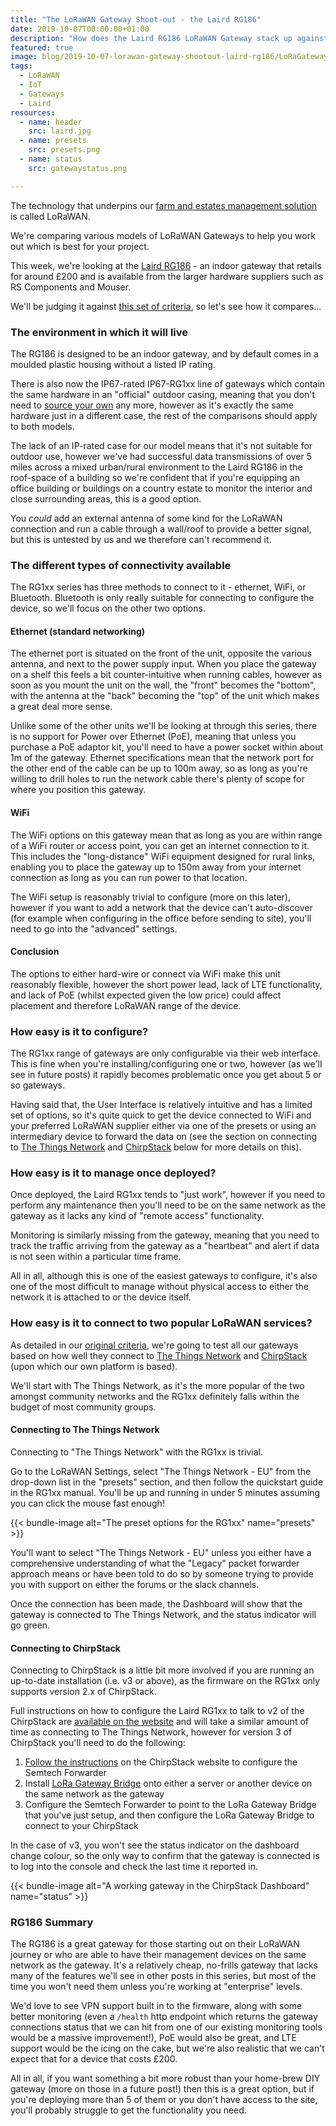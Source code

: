 ```yaml
--- 
title: "The LoRaWAN Gateway Shoot-out - the Laird RG186"
date: 2019-10-07T00:00:00+01:00 
description: "How does the Laird RG186 LoRaWAN Gateway stack up against our criteria?"
featured: true
image: blog/2019-10-07-lorawan-gateway-shootout-laird-rg186/LoRaGateway01.png
tags:
  - LoRaWAN 
  - IoT
  - Gateways
  - Laird
resources:
  - name: header
    src: laird.jpg
  - name: presets
    src: presets.png
  - name: status
    src: gatewaystatus.png

---
```

The technology that underpins our [farm and estates management solution](https://www.mockingbirdconsulting.co.uk/) is called LoRaWAN.

We're comparing various models of LoRaWAN Gateways to help you work out which is best for your project.

This week, we're looking at the [Laird RG186](https://www.lairdconnect.com/wireless-modules/lorawan-solutions/sentrius-rg1xx-lora-enabled-gateway-wi-fi-bluetooth-ethernet) - an indoor gateway that retails for around £200 and is available from the larger hardware suppliers such as RS Components and Mouser.

We'll be judging it against [this set of criteria](/blog/2019-10-07-lorawan-gateway-shootout-the-criteria/), so let's see how it compares...

### The environment in which it will live

The RG186 is designed to be an indoor gateway, and by default comes in a moulded plastic housing without a listed IP rating.

There is also now the IP67-rated IP67-RG1xx line of gateways which contain the same hardware in an "official" outdoor casing, meaning that you don't need to [source your own](https://www.thethingsnetwork.org/forum/t/laird-rg191-working-in-australia/10044/31) any more, however as it's exactly the same hardware just in a different case, the rest of the comparisons should apply to both models.

The lack of an IP-rated case for our model means that it's not suitable for outdoor use, however we've had successful data transmissions of over 5 miles across a mixed urban/rural environment to the Laird RG186 in the roof-space of a building so we're confident that if you're equipping an office building or buildings on a country estate to monitor the interior and close surrounding areas, this is a good option.

You *could* add an external antenna of some kind for the LoRaWAN connection and run a cable through a wall/roof to provide a better signal, but this is untested by us and we therefore can't recommend it.

### The different types of connectivity available

The RG1xx series has three methods to connect to it - ethernet, WiFi, or Bluetooth.  Bluetooth is only really suitable for connecting to configure the device, so we'll focus on the other two options.

#### Ethernet (standard networking)

The ethernet port is situated on the front of the unit, opposite the various antenna, and next to the power supply input.  When you place the gateway on a shelf this feels a bit counter-intuitive when running cables, however as soon as you mount the unit on the wall, the "front" becomes the "bottom", with the antenna at the "back" becoming the "top" of the unit which makes a great deal more sense.

Unlike some of the other units we'll be looking at through this series, there is no support for Power over Ethernet (PoE), meaning that unless you purchase a PoE adaptor kit, you'll need to have a power socket within about 1m of the gateway.  Ethernet specifications mean that the network port for the other end of the cable can be up to 100m away, so as long as you're willing to drill holes to run the network cable there's plenty of scope for where you position this gateway.

#### WiFi

The WiFi options on this gateway mean that as long as you are within range of a WiFi router or access point, you can get an internet connection to it.  This includes the "long-distance" WiFi equipment designed for rural links, enabling you to place the gateway up to 150m away from your internet connection as long as you can run power to that location.

The WiFi setup is reasonably trivial to configure (more on this later), however if you want to add a network that the device can't auto-discover (for example when configuring in the office before sending to site), you'll need to go into the "advanced" settings.

#### Conclusion

The options to either hard-wire or connect via WiFi make this unit reasonably flexible, however the short power lead, lack of LTE functionality, and lack of PoE (whilst expected given the low price) could affect placement and therefore LoRaWAN range of the device.

### How easy is it to configure?

The RG1xx range of gateways are only configurable via their web interface.  This is fine when you're installing/configuring one or two, however (as we'll see in future posts) it rapidly becomes problematic once you get about 5 or so gateways.

Having said that, the User Interface is relatively intuitive and has a limited set of options, so it's quite quick to get the device connected to WiFi and your preferred LoRaWAN supplier either via one of the presets or using an intermediary device to forward the data on (see the section on connecting to [The Things Network](https://www.thethingsnetwork.org/) and [ChirpStack](https://chirpstack.io) below for more details on this).

### How easy is it to manage once deployed?

Once deployed, the Laird RG1xx tends to "just work", however if you need to perform any maintenance then you'll need to be on the same network as the gateway as it lacks any kind of "remote access" functionality.

Monitoring is similarly missing from the gateway, meaning that you need to track the traffic arriving from the gateway as a "heartbeat" and alert if data is not seen within a particular time frame.

All in all, although this is one of the easiest gateways to configure, it's also one of the most difficult to manage without physical access to either the network it is attached to or the device itself.

### How easy is it to connect to two popular LoRaWAN services?

As detailed in our [original criteria](/blog/2019-10-07-lorawan-gateway-shootout-the-criteria/), we're going to test all our gateways based on how well they connect to [The Things Network](https://www.thethingsnetwork.org/) and [ChirpStack](https://chirpstack.io) (upon which our own platform is based).

We'll start with The Things Network, as it's the more popular of the two amongst community networks and the RG1xx definitely falls within the budget of most community groups.

#### Connecting to The Things Network

Connecting to "The Things Network" with the RG1xx is trivial.

Go to the LoRaWAN Settings, select "The Things Network - EU" from the drop-down list in the "presets" section, and then follow the quickstart guide in the RG1xx manual.  You'll be up and running in under 5 minutes assuming you can click the mouse fast enough!

{{< bundle-image alt="The preset options for the RG1xx" name="presets" >}}

You'll want to select "The Things Network - EU" unless you either have a comprehensive understanding of what the "Legacy" packet forwarder approach means or have been told to do so by someone trying to provide you with support on either the forums or the slack channels.

Once the connection has been made, the Dashboard will show that the gateway is connected to The Things Network, and the status indicator will go green.

#### Connecting to ChirpStack

Connecting to ChirpStack is a little bit more involved if you are running an up-to-date installation (i.e. v3 or above), as the firmware on the RG1xx only supports version 2.x of ChirpStack.

Full instructions on how to configure the Laird RG1xx to talk to v2 of the ChirpStack are [available on the website](https://www.chirpstack.io/lora-gateway-bridge/gateway/laird/) and will take a similar amount of time as connecting to The Things Network, however for version 3 of ChirpStack you'll need to do the following:

   1. [Follow the instructions](https://www.chirpstack.io/lora-gateway-bridge/gateway/laird/#semtech-forwarder) on the ChirpStack website to configure the Semtech Forwarder
   2. Install [LoRa Gateway Bridge](https://www.chirpstack.io/lora-gateway-bridge/install/) onto either a server or another device on the same network as the gateway
   3. Configure the Semtech Forwarder to point to the LoRa Gateway Bridge that you've just setup, and then configure the LoRa Gateway Bridge to connect to your ChirpStack

In the case of v3, you won't see the status indicator on the dashboard change colour, so the only way to confirm that the gateway is connected is to log into the console and check the last time it reported in.

{{< bundle-image alt="A working gateway in the ChirpStack Dashboard" name="status" >}}


### RG186 Summary

The RG186 is a great gateway for those starting out on their LoRaWAN journey or who are able to have their management devices on the same network as the gateway.  It's a relatively cheap, no-frills gateway that lacks many of the features we'll see in other posts in this series, but most of the time you won't need them unless you're working at "enterprise" levels.

We'd love to see VPN support built in to the firmware, along with some better monitoring (even a `/health` http endpoint which returns the gateway connections status that we can hit from one of our existing monitoring tools would be a massive improvement!), PoE would also be great, and LTE support would be the icing on the cake, but we're also realistic that we can't expect that for a device that costs £200.

All in all, if you want something a bit more robust than your home-brew DIY gateway (more on those in a future post!) then this is a great option, but if you're deploying more than 5 of them or you don't have access to the site, you'll probably struggle to get the functionality you need.
